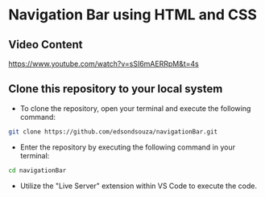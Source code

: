 # Navigation Bar using HTML and CSS

## Video Content
https://www.youtube.com/watch?v=sSI6mAERRpM&t=4s

## Clone this repository to your local system

- To clone the repository, open your terminal and execute the following command:
```bash
git clone https://github.com/edsondsouza/navigationBar.git
```
- Enter the repository by executing the following command in your terminal:
```bash
cd navigationBar
```
- Utilize the "Live Server" extension within VS Code to execute the code.
